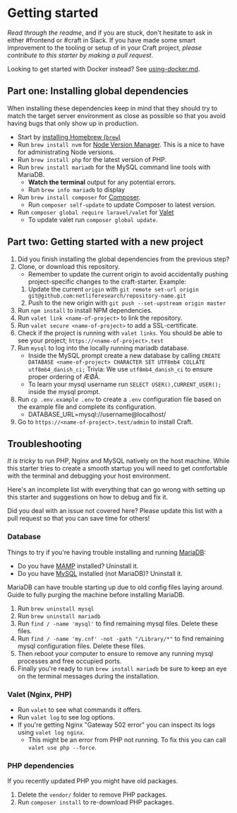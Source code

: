 # Getting started

_Read through the readme_, and if you are stuck, don't hesitate to ask in either #frontend or #craft in Slack. If you have made some smart improvement to the tooling or setup of in your Craft project, _please contribute to this starter by making a pull request_.

Looking to get started with Docker instead? See [using-docker.md](using-docker.md).

## Part one: Installing global dependencies

When installing these dependencies keep in mind that they should try to match the target server environment as close as possible so that you avoid having bugs that only show up in production.

- Start by [installing Homebrew (`brew`)](https://brew.sh/)
- Run `brew install nvm` for [Node Version Manager](https://github.com/nvm-sh/nvm). This is a nice to have for administrating Node versions.
- Run `brew install php` for the latest version of PHP.
- Run `brew install mariadb` for the MySQL command line tools with MariaDB.
  - **Watch the terminal** output for any potential errors.
  - Run `brew info mariadb` to display
- Run `brew install composer` for [Composer](https://getcomposer.org/).
  - Run `composer self-update` to update Composer to latest version.
- Run `composer global require laravel/valet` for [Valet](https://laravel.com/docs/8.x/valet)
  - To update valet run `composer global update`.

## Part two: Getting started with a new project

1.  Did you finish installing the global dependencies from the previous step?
1.  Clone, or download this repository.
    - Remember to update the current origin to avoid accidentally pushing project-specific changes to the craft-starter. Example:
    1. Update the current `origin` with `git remote set-url origin git@github.com:netliferesearch/repository-name.git`
    1. Push to the new origin with `git push --set-upstream origin master`
1.  Run `npm install` to install NPM dependencies.
1.  Run `valet link <name-of-project>` to link the repository.
1.  Run `valet secure <name-of-project>` to add a SSL-certificate.
1.  Check if the project is running with `valet links`. You should be able to
    see your project; `https://<name-of-project>.test`
1.  Run `mysql` to log into the locally running mariadb database.
    - Inside the MySQL prompt create a new database by calling `CREATE DATABASE <name-of-project> CHARACTER SET UTF8mb4 COLLATE utf8mb4_danish_ci;` Trivia: We use `utf8mb4_danish_ci` to ensure proper ordering of ÆØÅ.
    - To learn your mysql username run `SELECT USER(),CURRENT_USER();` inside the mysql prompt.
1.  Run `cp .env.example .env` to create a `.env` configuration file based on the example file and complete its configuration.
    - DATABASE_URL=mysql://username@localhost/<name-of-project>
1.  Go to `https://<name-of-project>.test/admin` to install Craft.

## Troubleshooting

_It is tricky_ to run PHP, Nginx and MySQL natively on the host machine. While this starter tries to create a smooth startup you will need to get comfortable with the terminal and debugging your host environment.

Here's an incomplete list with everything that can go wrong with setting up this starter and suggestions on how to debug and fix it.

Did you deal with an issue not covered here? Please update this list with a pull request so that you can save time for others!

### Database

Things to try if you're having trouble installing and running [MariaDB](https://mariadb.org/):

- Do you have [MAMP](https://www.mamp.info) installed? Uninstall it.
- Do you have [MySQL](https://www.mysql.com/) installed (not MariaDB)? Uninstall it.

MariaDB can have trouble starting up due to old config files laying around. Guide to fully purging the machine before installing MariaDB.

1. Run `brew uninstall mysql`
1. Run `brew uninstall mariadb`
1. Run `find / -name 'mysql'` to find remaining mysql files. Delete these files.
1. Run `find / -name 'my.cnf' -not -path "/Library/*"` to find remaining mysql configuration files. Delete these files.
1. Then reboot your computer to ensure to remove any running mysql processes and free occupied ports.
1. Finally you're ready to run `brew install mariadb` be sure to keep an eye on the terminal messages during the installation.

### Valet (Nginx, PHP)

- Run `valet` to see what commands it offers.
- Run `valet log` to see log options.
- If you're getting Nginx "Gateway 502 error" you can inspect its logs using `valet log nginx`.
  - This might be an error from PHP not running. To fix this you can call `valet use php --force`.

### PHP dependencies

If you recently updated PHP you might have old packages.

1. Delete the `vendor/` folder to remove PHP packages.
1. Run `composer install` to re-download PHP packages.
